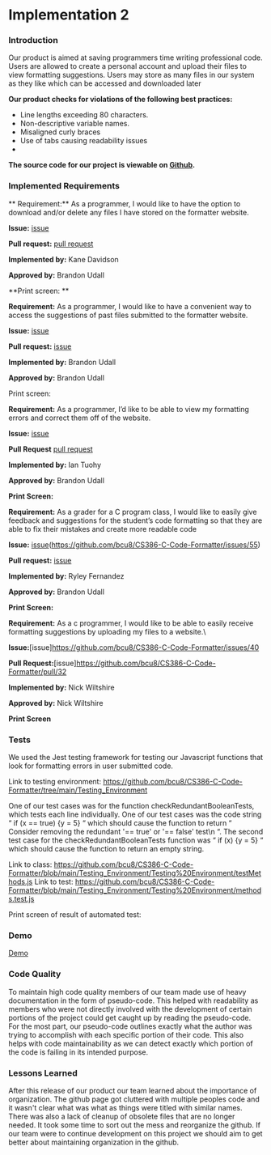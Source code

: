 
# Implementation 2

### Introduction

Our product is aimed at saving programmers time writing professional code. Users are allowed to create a personal account and upload their files to view formatting suggestions. Users may store as many files in our system as they like which can be accessed and downloaded later 

**Our product checks for violations of the following best practices:**
* Line lengths exceeding 80 characters.
* Non-descriptive variable names. 
* Misaligned curly braces
* Use of tabs causing readability issues
* 

**The source code for our project is viewable on [Github](https://github.com/bcu8/CS386-C-Code-Formatter).**

### Implemented Requirements

** Requirement:** As a programmer, I would like to have the option to download and/or delete any files I have stored on the formatter website. 

**Issue:** [issue](https://github.com/bcu8/CS386-C-Code-Formatter/issues/60)

**Pull request:** [pull request](https://github.com/bcu8/CS386-C-Code-Formatter/pull/52)

**Implemented by:** Kane Davidson

**Approved by:** Brandon Udall 

**Print screen: **


**Requirement:** As a programmer, I would like to have a convenient way to access the suggestions of past files submitted to the formatter website. 

**Issue:** [issue](https://github.com/bcu8/CS386-C-Code-Formatter/issues/59)

**Pull request:** [issue](https://github.com/bcu8/CS386-C-Code-Formatter/pull/50)

**Implemented by:** Brandon Udall

**Approved by:** Brandon Udall

Print screen: 


**Requirement:** As a programmer, I’d like to be able to view my formatting errors and correct them off of the website.

**Issue:** [issue](https://github.com/bcu8/CS386-C-Code-Formatter/issues/25)

**Pull Request** [pull request](https://github.com/bcu8/CS386-C-Code-Formatter/pull/43)

**Implemented by:** Ian Tuohy

**Approved by:** Brandon Udall

**Print Screen:**



**Requirement:** As a grader for a C program class, I would like to easily give feedback and suggestions for the student’s code formatting so that they are able to fix their mistakes and create more readable code

**Issue:** [issue](https://github.com/bcu8/CS386-C-Code-Formatter/issues/57)(https://github.com/bcu8/CS386-C-Code-Formatter/issues/55)

**Pull request:** [issue](https://github.com/bcu8/CS386-C-Code-Formatter/pull/54) 

**Implemented by:** Ryley Fernandez

**Approved by:** Brandon Udall

**Print Screen:** 


**Requirement:** As a c programmer, I would like to be able to easily receive formatting suggestions by uploading my files to a website.\

**Issue:**[issue]https://github.com/bcu8/CS386-C-Code-Formatter/issues/40

**Pull Request:**[issue]https://github.com/bcu8/CS386-C-Code-Formatter/pull/32

**Implemented by:** Nick Wiltshire

**Approved by:** Nick Wiltshire


**Print Screen**


### Tests
We used the Jest testing framework for testing our Javascript functions that look for formatting errors in user submitted code. 

Link to testing environment: https://github.com/bcu8/CS386-C-Code-Formatter/tree/main/Testing_Environment

One of our test cases was for the function checkRedundantBooleanTests, which tests each line individually. One of our test cases was the code string “ if (x == true) {y = 5} “ which should cause the function to return “ Consider removing the redundant '== true' or '== false' test\n “. The second test case for the checkRedundantBooleanTests function was “ if (x) {y = 5} “ which should cause the function to return an empty string.

Link to class: https://github.com/bcu8/CS386-C-Code-Formatter/blob/main/Testing_Environment/Testing%20Environment/testMethods.js
Link to test: https://github.com/bcu8/CS386-C-Code-Formatter/blob/main/Testing_Environment/Testing%20Environment/methods.test.js

Print screen of result of automated test: 

### Demo
[Demo](https://youtu.be/1rftiBm3Zms) 

### Code Quality
To maintain high code quality members of our team made use of heavy documentation in the form of pseudo-code. This helped with readability as members who were not directly involved with the development of certain portions of the project could get caught up by reading the pseudo-code. For the most part, our pseudo-code outlines exactly what the author was trying to accomplish with each specific portion of their code. This also helps with code maintainability as we can detect exactly which portion of the code is failing in its intended purpose. 

### Lessons Learned
After this release of our product our team learned about the importance of organization. The github page got cluttered with multiple peoples code and it wasn't clear what was what as things were titled with similar names. There was also a lack of cleanup of obsolete files that are no longer needed. It took some time to sort out the mess and reorganize the github. If our team were to continue development on this project we should aim to get better about maintaining organization in the github. 

